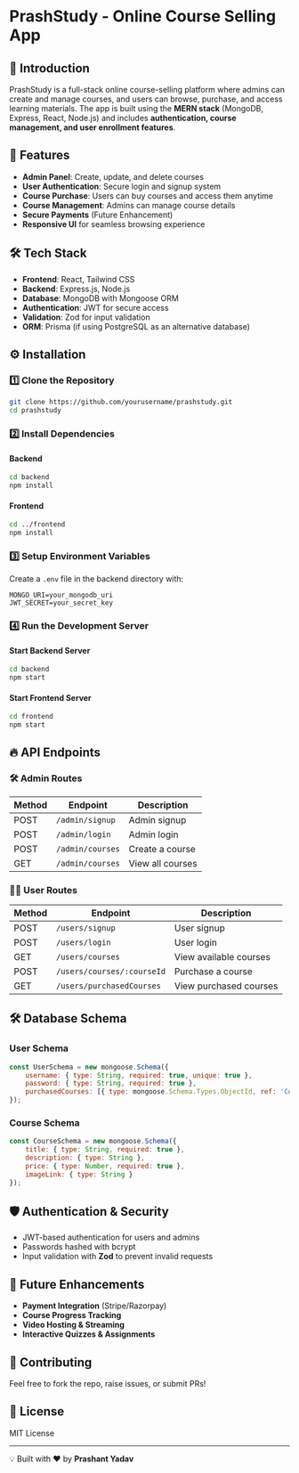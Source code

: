 # PrashStudy - Online Course Selling App

## 📌 Introduction
PrashStudy is a full-stack online course-selling platform where admins can create and manage courses, and users can browse, purchase, and access learning materials. The app is built using the **MERN stack** (MongoDB, Express, React, Node.js) and includes **authentication, course management, and user enrollment features**.

## 🚀 Features
- **Admin Panel**: Create, update, and delete courses
- **User Authentication**: Secure login and signup system
- **Course Purchase**: Users can buy courses and access them anytime
- **Course Management**: Admins can manage course details
- **Secure Payments** (Future Enhancement)
- **Responsive UI** for seamless browsing experience

## 🛠️ Tech Stack
- **Frontend**: React, Tailwind CSS
- **Backend**: Express.js, Node.js
- **Database**: MongoDB with Mongoose ORM
- **Authentication**: JWT for secure access
- **Validation**: Zod for input validation
- **ORM**: Prisma (if using PostgreSQL as an alternative database)

## ⚙️ Installation

### 1️⃣ Clone the Repository
```sh
git clone https://github.com/yourusername/prashstudy.git
cd prashstudy
```

### 2️⃣ Install Dependencies
#### Backend
```sh
cd backend
npm install
```

#### Frontend
```sh
cd ../frontend
npm install
```

### 3️⃣ Setup Environment Variables
Create a `.env` file in the backend directory with:
```env
MONGO_URI=your_mongodb_uri
JWT_SECRET=your_secret_key
```

### 4️⃣ Run the Development Server
#### Start Backend Server
```sh
cd backend
npm start
```

#### Start Frontend Server
```sh
cd frontend
npm start
```

## 🔥 API Endpoints

### 🛠️ **Admin Routes**
| Method | Endpoint | Description |
|--------|-------------|-------------|
| POST   | `/admin/signup` | Admin signup |
| POST   | `/admin/login` | Admin login |
| POST   | `/admin/courses` | Create a course |
| GET    | `/admin/courses` | View all courses |

### 👨‍🎓 **User Routes**
| Method | Endpoint | Description |
|--------|-------------|-------------|
| POST   | `/users/signup` | User signup |
| POST   | `/users/login` | User login |
| GET    | `/users/courses` | View available courses |
| POST   | `/users/courses/:courseId` | Purchase a course |
| GET    | `/users/purchasedCourses` | View purchased courses |

## 🛠️ Database Schema

### **User Schema**
```js
const UserSchema = new mongoose.Schema({
    username: { type: String, required: true, unique: true },
    password: { type: String, required: true },
    purchasedCourses: [{ type: mongoose.Schema.Types.ObjectId, ref: 'Course' }]
});
```

### **Course Schema**
```js
const CourseSchema = new mongoose.Schema({
    title: { type: String, required: true },
    description: { type: String },
    price: { type: Number, required: true },
    imageLink: { type: String }
});
```

## 🛡️ Authentication & Security
- JWT-based authentication for users and admins
- Passwords hashed with bcrypt
- Input validation with **Zod** to prevent invalid requests

## 📌 Future Enhancements
- **Payment Integration** (Stripe/Razorpay)
- **Course Progress Tracking**
- **Video Hosting & Streaming**
- **Interactive Quizzes & Assignments**

## 🤝 Contributing
Feel free to fork the repo, raise issues, or submit PRs!

## 📜 License
MIT License

---
💡 Built with ❤️ by **Prashant Yadav**

